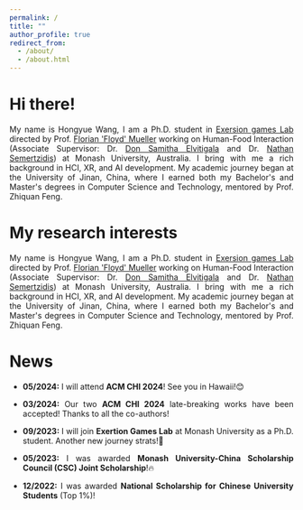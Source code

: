 ```yaml
---
permalink: /
title: ""
author_profile: true
redirect_from: 
  - /about/
  - /about.html
---
```


<h1>Hi there!</h1>
<p style="text-align:justify">
My name is Hongyue Wang, I am a Ph.D. student in <a href="https://exertiongameslab.org/">Exersion games Lab</a> directed by Prof. <a href="https://www.florianfloydmueller.com/">Florian 'Floyd' Mueller</a> working on Human-Food Interaction (Associate Supervisor: Dr. <a href="https://samithaelvitigala.com/">Don Samitha Elvitigala</a> and Dr. <a href="https://nathansemertzidis.com/">Nathan Semertzidis</a>) at Monash University, Australia. I bring with me a rich background in HCI, XR, and AI development. My academic journey began at the University of Jinan, China, where I earned both my Bachelor's and Master's degrees in Computer Science and Technology, mentored by Prof. Zhiquan Feng.
</p>

<h1>My research interests</h1>
<p style="text-align:justify">
My name is Hongyue Wang, I am a Ph.D. student in <a href="https://exertiongameslab.org/">Exersion games Lab</a> directed by Prof. <a href="https://www.florianfloydmueller.com/">Florian 'Floyd' Mueller</a> working on Human-Food Interaction (Associate Supervisor: Dr. <a href="https://samithaelvitigala.com/">Don Samitha Elvitigala</a> and Dr. <a href="https://nathansemertzidis.com/">Nathan Semertzidis</a>) at Monash University, Australia. I bring with me a rich background in HCI, XR, and AI development. My academic journey began at the University of Jinan, China, where I earned both my Bachelor's and Master's degrees in Computer Science and Technology, mentored by Prof. Zhiquan Feng.
</p>

<h1>News</h1>
<ul>
<li><p style="text-align:justify"><b>05/2024:</b> I will attend <b>ACM CHI 2024</b>! See you in Hawaii!😊</p></li>
<li><p style="text-align:justify"><b>03/2024:</b> Our two <b>ACM CHI 2024</b> late-breaking works have been accepted! Thanks to all the co-authors!</p></li>
<li><p style="text-align:justify"><b>09/2023:</b> I will join <b>Exertion Games Lab</b> at Monash University as a Ph.D. student. Another new journey strats!🎉</p></li>
<li><p style="text-align:justify"><b>05/2023:</b> I was awarded <b>Monash University-China Scholarship Council (CSC) Joint Scholarship</b>!🔥</p></li>
<li><p style="text-align:justify"><strong>12/2022:</strong> I was awarded <b>National Scholarship for Chinese University Students</b> (Top 1%)!</p></li>


</ul>

